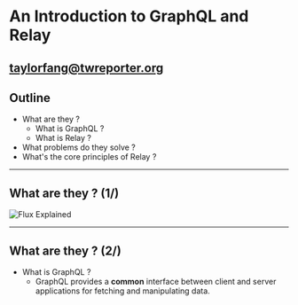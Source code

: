 # An Introduction to GraphQL and Relay

taylorfang@twreporter.org
---

## Outline

- What are they ?
  - What is GraphQL ?
  - What is Relay ?
- What problems do they solve ?
- What's the core principles of Relay ?

---

## What are they ? (1/)

![Flux Explained](https://cdn-images-1.medium.com/max/1600/1*2mTYU2RCJHagQrqQokYpww.png)

---

## What are they ? (2/)

- What is GraphQL ?
  - GraphQL provides a **common** interface between client and server applications for fetching and manipulating data.
